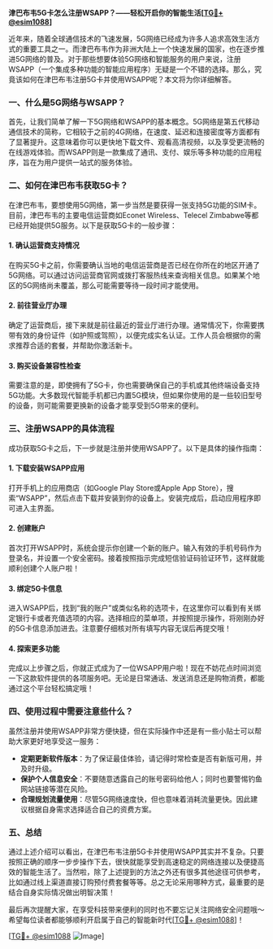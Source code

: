 **津巴布韦5G卡怎么注册WSAPP？——轻松开启你的智能生活[[TG💪+ @esim1088](https://t.me/s/esim1088)]**

近年来，随着全球通信技术的飞速发展，5G网络已经成为许多人追求高效生活方式的重要工具之一。而津巴布韦作为非洲大陆上一个快速发展的国家，也在逐步推进5G网络的普及。对于那些想要体验5G网络和智能服务的用户来说，注册WSAPP（一个集成多种功能的智能应用程序）无疑是一个不错的选择。那么，究竟该如何在津巴布韦注册5G卡并使用WSAPP呢？本文将为你详细解答。

### 一、什么是5G网络与WSAPP？

首先，让我们简单了解一下5G网络和WSAPP的基本概念。5G网络是第五代移动通信技术的简称，它相较于之前的4G网络，在速度、延迟和连接密度等方面都有了显著提升。这意味着你可以更快地下载文件、观看高清视频，以及享受更流畅的在线游戏体验。而WSAPP则是一款集成了通讯、支付、娱乐等多种功能的应用程序，旨在为用户提供一站式的服务体验。

### 二、如何在津巴布韦获取5G卡？

在津巴布韦，要想使用5G网络，第一步当然是要获得一张支持5G功能的SIM卡。目前，津巴布韦的主要电信运营商如Econet Wireless、Telecel Zimbabwe等都已经开始提供5G服务。以下是获取5G卡的一般步骤：

#### 1. 确认运营商支持情况

在购买5G卡之前，你需要确认当地的电信运营商是否已经在你所在的地区开通了5G网络。可以通过访问运营商官网或拨打客服热线来查询相关信息。如果某个地区的5G网络尚未覆盖，那么可能需要等待一段时间才能使用。

#### 2. 前往营业厅办理

确定了运营商后，接下来就是前往最近的营业厅进行办理。通常情况下，你需要携带有效的身份证件（如护照或驾照），以便完成实名认证。工作人员会根据你的需求推荐合适的套餐，并帮助你激活新卡。

#### 3. 购买设备兼容性检查

需要注意的是，即使拥有了5G卡，你也需要确保自己的手机或其他终端设备支持5G功能。大多数现代智能手机都已内置5G模块，但如果你使用的是一些较旧型号的设备，则可能需要更换新的设备才能享受到5G带来的便利。

### 三、注册WSAPP的具体流程

成功获取5G卡之后，下一步就是注册并使用WSAPP了。以下是具体的操作指南：

#### 1. 下载安装WSAPP应用

打开手机上的应用商店（如Google Play Store或Apple App Store），搜索“WSAPP”，然后点击下载并安装到你的设备上。安装完成后，启动应用程序即可进入主界面。

#### 2. 创建账户

首次打开WSAPP时，系统会提示你创建一个新的账户。输入有效的手机号码作为登录名，并设置一个安全密码。接着按照指示完成短信验证码验证环节，这样就能顺利创建个人账户啦！

#### 3. 绑定5G卡信息

进入WSAPP后，找到“我的账户”或类似名称的选项卡，在这里你可以看到有关绑定银行卡或者充值选项的内容。选择相应的菜单项，并按照提示操作，将刚刚办好的5G卡信息添加进去。注意要仔细核对所有填写内容无误后再提交哦！

#### 4. 探索更多功能

完成以上步骤之后，你就正式成为了一位WSAPP用户啦！现在不妨花点时间浏览一下这款软件提供的各项服务吧。无论是日常通话、发送消息还是购物消费，都能通过这个平台轻松搞定哦！

### 四、使用过程中需要注意些什么？

虽然注册并使用WSAPP非常方便快捷，但在实际操作中还是有一些小贴士可以帮助大家更好地享受这一服务：

- **定期更新软件版本**：为了保证最佳体验，请记得时常检查是否有新版可用，并及时升级。
- **保护个人信息安全**：不要随意透露自己的账号密码给他人；同时也要警惕钓鱼网站链接等潜在风险。
- **合理规划流量使用**：尽管5G网络速度快，但也意味着消耗流量更快。因此建议根据自身需求选择适合自己的资费方案。

### 五、总结

通过上述介绍可以看出，在津巴布韦注册5G卡并使用WSAPP其实并不复杂。只要按照正确的顺序一步步操作下去，很快就能享受到高速稳定的网络连接以及便捷高效的智能生活了。当然啦，除了上述提到的方法之外还有很多其他途径可供参考，比如通过线上渠道直接订购预付费套餐等等。总之无论采用哪种方式，最重要的是结合自身实际情况做出明智决策！

最后再次提醒大家，在享受科技带来便利的同时也不要忘记关注网络安全问题哦～希望每位读者都能够顺利开启属于自己的智能新时代[[TG💪+ @esim1088](https://t.me/s/esim1088)]！

[[TG💪+ @esim1088](https://t.me/s/esim1088) ![Image](https://i.postimg.cc/4NQfJmqS/Snipaste-2025-05-13-00-14-12.png)]